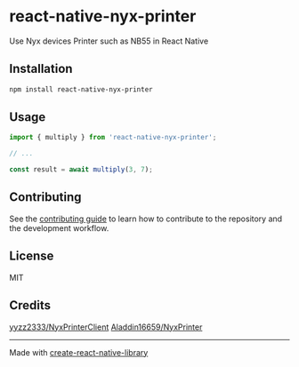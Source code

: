 # react-native-nyx-printer

Use Nyx devices Printer such as NB55 in React Native

## Installation

```sh
npm install react-native-nyx-printer
```

## Usage

```js
import { multiply } from 'react-native-nyx-printer';

// ...

const result = await multiply(3, 7);
```

## Contributing

See the [contributing guide](CONTRIBUTING.md) to learn how to contribute to the repository and the development workflow.

## License

MIT

## Credits

[yyzz2333/NyxPrinterClient](https://github.com/yyzz2333/NyxPrinterClient)
[Aladdin16659/NyxPrinter](https://github.com/Aladdin16659/NyxPrinter)

---

Made with [create-react-native-library](https://github.com/callstack/react-native-builder-bob)
